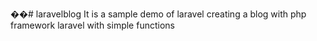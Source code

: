 ��#   l a r a v e l b l o g  
 It is a sample demo of laravel creating a blog with php framework laravel with simple functions
